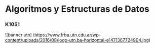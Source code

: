 # Algoritmos y Estructuras de Datos 
### K1051

![banner utn] (https://www.frba.utn.edu.ar/wp-content/uploads/2016/08/logo-utn.ba-horizontal-e1471367724904.jpg)
